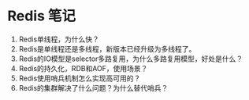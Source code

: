 # Redis 笔记

1. Redis单线程，为什么快？
2. Redis是单线程还是多线程，新版本已经升级为多线程了。
3. Redis的IO模型是selector多路复用，为什么多路复用模型，好处是什么？
4. Redis的持久化，RDB和AOF，使用场景？
5. Redis使用哨兵机制怎么实现高可用的？
6. Redis的集群解决了什么问题？为什么替代哨兵？

